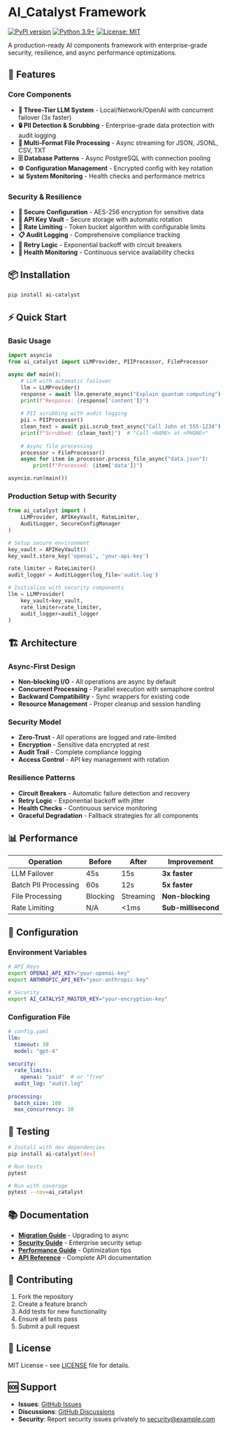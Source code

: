 # AI_Catalyst Framework

[![PyPI version](https://badge.fury.io/py/ai-catalyst.svg)](https://badge.fury.io/py/ai-catalyst)
[![Python 3.9+](https://img.shields.io/badge/python-3.9+-blue.svg)](https://www.python.org/downloads/)
[![License: MIT](https://img.shields.io/badge/License-MIT-yellow.svg)](https://opensource.org/licenses/MIT)

A production-ready AI components framework with enterprise-grade security, resilience, and async performance optimizations.

## 🚀 Features

### Core Components
- **🤖 Three-Tier LLM System** - Local/Network/OpenAI with concurrent failover (3x faster)
- **🔒 PII Detection & Scrubbing** - Enterprise-grade data protection with audit logging
- **📁 Multi-Format File Processing** - Async streaming for JSON, JSONL, CSV, TXT
- **🗄️ Database Patterns** - Async PostgreSQL with connection pooling
- **⚙️ Configuration Management** - Encrypted config with key rotation
- **📊 System Monitoring** - Health checks and performance metrics

### Security & Resilience
- **🔐 Secure Configuration** - AES-256 encryption for sensitive data
- **🔑 API Key Vault** - Secure storage with automatic rotation
- **🚦 Rate Limiting** - Token bucket algorithm with configurable limits
- **📋 Audit Logging** - Comprehensive compliance tracking
- **🔄 Retry Logic** - Exponential backoff with circuit breakers
- **💚 Health Monitoring** - Continuous service availability checks

## 📦 Installation

```bash
pip install ai-catalyst
```

## ⚡ Quick Start

### Basic Usage
```python
import asyncio
from ai_catalyst import LLMProvider, PIIProcessor, FileProcessor

async def main():
    # LLM with automatic failover
    llm = LLMProvider()
    response = await llm.generate_async("Explain quantum computing")
    print(f"Response: {response['content']}")
    
    # PII scrubbing with audit logging
    pii = PIIProcessor()
    clean_text = await pii.scrub_text_async("Call John at 555-1234")
    print(f"Scrubbed: {clean_text}")  # "Call <NAME> at <PHONE>"
    
    # Async file processing
    processor = FileProcessor()
    async for item in processor.process_file_async("data.json"):
        print(f"Processed: {item['data']}")

asyncio.run(main())
```

### Production Setup with Security
```python
from ai_catalyst import (
    LLMProvider, APIKeyVault, RateLimiter, 
    AuditLogger, SecureConfigManager
)

# Setup secure environment
key_vault = APIKeyVault()
key_vault.store_key('openai', 'your-api-key')

rate_limiter = RateLimiter()
audit_logger = AuditLogger(log_file='audit.log')

# Initialize with security components
llm = LLMProvider(
    key_vault=key_vault,
    rate_limiter=rate_limiter,
    audit_logger=audit_logger
)
```

## 🏗️ Architecture

### Async-First Design
- **Non-blocking I/O** - All operations are async by default
- **Concurrent Processing** - Parallel execution with semaphore control
- **Backward Compatibility** - Sync wrappers for existing code
- **Resource Management** - Proper cleanup and session handling

### Security Model
- **Zero-Trust** - All operations are logged and rate-limited
- **Encryption** - Sensitive data encrypted at rest
- **Audit Trail** - Complete compliance logging
- **Access Control** - API key management with rotation

### Resilience Patterns
- **Circuit Breakers** - Automatic failure detection and recovery
- **Retry Logic** - Exponential backoff with jitter
- **Health Checks** - Continuous service monitoring
- **Graceful Degradation** - Fallback strategies for all components

## 📊 Performance

| Operation | Before | After | Improvement |
|-----------|--------|-------|-------------|
| LLM Failover | 45s | 15s | **3x faster** |
| Batch PII Processing | 60s | 12s | **5x faster** |
| File Processing | Blocking | Streaming | **Non-blocking** |
| Rate Limiting | N/A | <1ms | **Sub-millisecond** |

## 🔧 Configuration

### Environment Variables
```bash
# API Keys
export OPENAI_API_KEY="your-openai-key"
export ANTHROPIC_API_KEY="your-anthropic-key"

# Security
export AI_CATALYST_MASTER_KEY="your-encryption-key"
```

### Configuration File
```yaml
# config.yaml
llm:
  timeout: 30
  model: "gpt-4"
  
security:
  rate_limits:
    openai: "paid"  # or "free"
  audit_log: "audit.log"
  
processing:
  batch_size: 100
  max_concurrency: 10
```

## 🧪 Testing

```bash
# Install with dev dependencies
pip install ai-catalyst[dev]

# Run tests
pytest

# Run with coverage
pytest --cov=ai_catalyst
```

## 📚 Documentation

- **[Migration Guide](ASYNC_MIGRATION_GUIDE.md)** - Upgrading to async
- **[Security Guide](docs/security.md)** - Enterprise security setup
- **[Performance Guide](docs/performance.md)** - Optimization tips
- **[API Reference](docs/api.md)** - Complete API documentation

## 🤝 Contributing

1. Fork the repository
2. Create a feature branch
3. Add tests for new functionality
4. Ensure all tests pass
5. Submit a pull request

## 📄 License

MIT License - see [LICENSE](LICENSE) file for details.

## 🆘 Support

- **Issues**: [GitHub Issues](https://github.com/ericmedlock/AI_Catalyst/issues)
- **Discussions**: [GitHub Discussions](https://github.com/ericmedlock/AI_Catalyst/discussions)
- **Security**: Report security issues privately to security@example.com